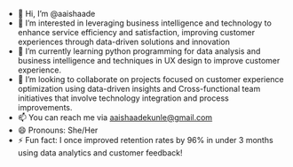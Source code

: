 - 👋 Hi, I’m @aaishaade
- 👀 I’m interested in leveraging business intelligence and technology to enhance service efficiency and satisfaction, improving customer experiences through data-driven solutions and innovation 
- 🌱 I’m currently learning python programming for data analysis and business intelligence and techniques in UX design to improve customer experience.
- 💞️ I’m looking to collaborate on projects focused on customer experience optimization using data-driven insights and Cross-functional team initiatives that involve technology integration and process improvements.
- 📫 You can reach me via aaishaadekunle@gmail.com
- 😄 Pronouns: She/Her
- ⚡ Fun fact: I once improved retention rates by 96% in under 3 months using data analytics and customer feedback!

<!---
aaishaade/aaishaade is a ✨ special ✨ repository because its `README.md` (this file) appears on your GitHub profile.
You can click the Preview link to take a look at your changes.
--->
